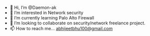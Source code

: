 - 👋 Hi, I’m @Daemon-ak
- 👀 I’m interested in Network security 
- 🌱 I’m currently learning Palo Alto Firewall 
- 💞️ I’m looking to collaborate on security/network freelance project.
- 📫 How to reach me... abhijeetbhu100@gmail.com

<!---
Daemon-ak/Daemon-ak is a ✨ special ✨ repository because its `README.md` (this file) appears on your GitHub profile.
You can click the Preview link to take a look at your changes.
--->
